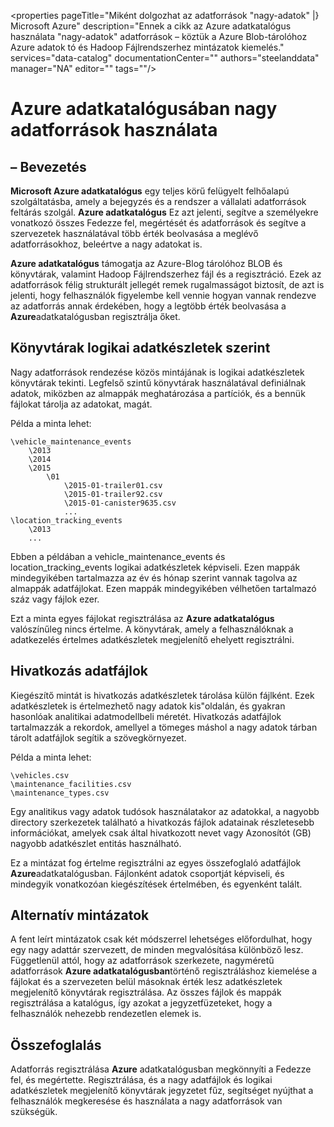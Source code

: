 <properties
   pageTitle="Miként dolgozhat az adatforrások "nagy-adatok" |} Microsoft Azure"
   description="Ennek a cikk az Azure adatkatalógus használata "nagy-adatok" adatforrások – köztük a Azure Blob-tárolóhoz Azure adatok tó és Hadoop Fájlrendszerhez mintázatok kiemelés."
   services="data-catalog"
   documentationCenter=""
   authors="steelanddata"
   manager="NA"
   editor=""
   tags=""/>
<tags
   ms.service="data-catalog"
   ms.devlang="NA"
   ms.topic="article"
   ms.tgt_pltfrm="NA"
   ms.workload="data-catalog"
   ms.date="10/04/2016"
   ms.author="maroche"/>


# <a name="how-to-work-with-big-data-sources-in-azure-data-catalog"></a>Azure adatkatalógusában nagy adatforrások használata

## <a name="introduction"></a>– Bevezetés
**Microsoft Azure adatkatalógus** egy teljes körű felügyelt felhőalapú szolgáltatásba, amely a bejegyzés és a rendszer a vállalati adatforrások feltárás szolgál. **Azure adatkatalógus** Ez azt jelenti, segítve a személyekre vonatkozó összes Fedezze fel, megértését és adatforrások és segítve a szervezetek használatával több érték beolvasása a meglévő adatforrásokhoz, beleértve a nagy adatokat is.

**Azure adatkatalógus** támogatja az Azure-Blog tárolóhoz BLOB és könyvtárak, valamint Hadoop Fájlrendszerhez fájl és a regisztráció. Ezek az adatforrások félig strukturált jellegét remek rugalmasságot biztosít, de azt is jelenti, hogy felhasználók figyelembe kell vennie hogyan vannak rendezve az adatforrás annak érdekében, hogy a legtöbb érték beolvasása a **Azure**adatkatalógusban regisztrálja őket.

## <a name="directories-as-logical-data-sets"></a>Könyvtárak logikai adatkészletek szerint

Nagy adatforrások rendezése közös mintájának is logikai adatkészletek könyvtárak tekinti. Legfelső szintű könyvtárak használatával definiálnak adatok, miközben az almappák meghatározása a partíciók, és a bennük fájlokat tárolja az adatokat, magát.

Példa a minta lehet:

    \vehicle_maintenance_events
        \2013
        \2014
        \2015
            \01
                \2015-01-trailer01.csv
                \2015-01-trailer92.csv
                \2015-01-canister9635.csv
                ...
    \location_tracking_events
        \2013
        ...

Ebben a példában a vehicle_maintenance_events és location_tracking_events logikai adatkészletek képviseli. Ezen mappák mindegyikében tartalmazza az év és hónap szerint vannak tagolva az almappák adatfájlokat. Ezen mappák mindegyikében vélhetően tartalmazó száz vagy fájlok ezer.

Ezt a minta egyes fájlokat regisztrálása az **Azure adatkatalógus** valószínűleg nincs értelme. A könyvtárak, amely a felhasználóknak a adatkezelés értelmes adatkészletek megjelenítő ehelyett regisztrálni.

## <a name="reference-data-files"></a>Hivatkozás adatfájlok

Kiegészítő mintát is hivatkozás adatkészletek tárolása külön fájlként. Ezek adatkészletek is értelmezhető nagy adatok kis"oldalán, és gyakran hasonlóak analitikai adatmodellbeli méretét. Hivatkozás adatfájlok tartalmazzák a rekordok, amellyel a tömeges máshol a nagy adatok tárban tárolt adatfájlok segítik a szövegkörnyezet.

Példa a minta lehet:

    \vehicles.csv
    \maintenance_facilities.csv
    \maintenance_types.csv

Egy analitikus vagy adatok tudósok használatakor az adatokkal, a nagyobb directory szerkezetek található a hivatkozás fájlok adatainak részletesebb információkat, amelyek csak által hivatkozott nevet vagy Azonosítót (GB) nagyobb adatkészlet entitás használható.

Ez a mintázat fog értelme regisztrálni az egyes összefoglaló adatfájlok **Azure**adatkatalógusban. Fájlonként adatok csoportját képviseli, és mindegyik vonatkozóan kiegészítések értelmében, és egyenként talált.

## <a name="alternate-patterns"></a>Alternatív mintázatok

A fent leírt mintázatok csak két módszerrel lehetséges előfordulhat, hogy egy nagy adattár szervezett, de minden megvalósítása különböző lesz. Függetlenül attól, hogy az adatforrások szerkezete, nagyméretű adatforrások **Azure adatkatalógusban**történő regisztráláshoz kiemelése a fájlokat és a szervezeten belül másoknak érték lesz adatkészletek megjelenítő könyvtárak regisztrálása. Az összes fájlok és mappák regisztrálása a katalógus, így azokat a jegyzetfüzeteket, hogy a felhasználók nehezebb rendezetlen elemek is.

## <a name="summary"></a>Összefoglalás
Adatforrás regisztrálása **Azure** adatkatalógusban megkönnyíti a Fedezze fel, és megértette. Regisztrálása, és a nagy adatfájlok és logikai adatkészletek megjelenítő könyvtárak jegyzetet fűz, segítséget nyújthat a felhasználók megkeresése és használata a nagy adatforrások van szükségük.
